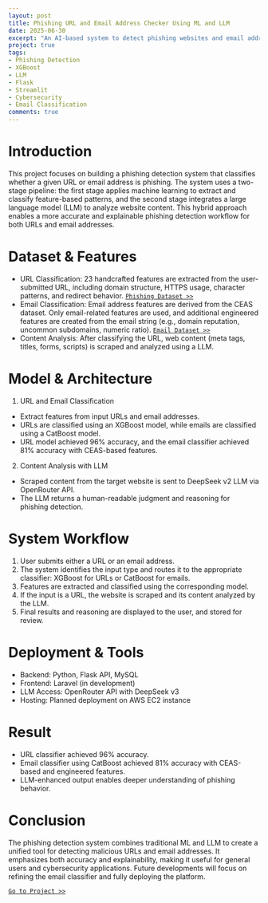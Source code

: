 ```yaml
---
layout: post
title: Phishing URL and Email Address Checker Using ML and LLM
date: 2025-06-30
excerpt: "An AI-based system to detect phishing websites and email addresses using feature extraction, XGBoost classification, and LLM content analysis"
project: true
tags:
- Phishing Detection
- XGBoost
- LLM
- Flask
- Streamlit
- Cybersecurity
- Email Classification
comments: true
---
```



# Introduction

This project focuses on building a phishing detection system that classifies whether a given URL or email address is phishing. The system uses a two-stage pipeline: the first stage applies machine learning to extract and classify feature-based patterns, and the second stage integrates a large language model (LLM) to analyze website content. This hybrid approach enables a more accurate and explainable phishing detection workflow for both URLs and email addresses.

# Dataset & Features
* URL Classification: 23 handcrafted features are extracted from the user-submitted URL, including domain structure, HTTPS usage, character patterns, and redirect behavior. [`Phishing Dataset >>`](https://data.mendeley.com/datasets/c2gw7fy2j4/3)
* Email Classification: Email address features are derived from the CEAS dataset. Only email-related features are used, and additional engineered features are created from the email string (e.g., domain reputation, uncommon subdomains, numeric ratio). [`Email Dataset >>`](https://www.kaggle.com/datasets/naserabdullahalam/phishing-email-dataset)
* Content Analysis: After classifying the URL, web content (meta tags, titles, forms, scripts) is scraped and analyzed using a LLM. 

# Model & Architecture
1. URL and Email Classification
* Extract features from input URLs and email addresses.
* URLs are classified using an XGBoost model, while emails are classified using a CatBoost model.
* URL model achieved 96% accuracy, and the email classifier achieved 81% accuracy with CEAS-based features.
2. Content Analysis with LLM
* Scraped content from the target website is sent to DeepSeek v2 LLM via OpenRouter API.
* The LLM returns a human-readable judgment and reasoning for phishing detection.

# System Workflow
1. User submits either a URL or an email address.
2. The system identifies the input type and routes it to the appropriate classifier: XGBoost for URLs or CatBoost for emails.
3. Features are extracted and classified using the corresponding model.
4. If the input is a URL, the website is scraped and its content analyzed by the LLM.
5. Final results and reasoning are displayed to the user, and stored for review.

# Deployment & Tools
* Backend: Python, Flask API, MySQL
* Frontend: Laravel (in development)
* LLM Access: OpenRouter API with DeepSeek v3
* Hosting: Planned deployment on AWS EC2 instance

# Result
* URL classifier achieved 96% accuracy.
* Email classifier using CatBoost achieved 81% accuracy with CEAS-based and engineered features.
* LLM-enhanced output enables deeper understanding of phishing behavior.

# Conclusion
The phishing detection system combines traditional ML and LLM to create a unified tool for detecting malicious URLs and email addresses. It emphasizes both accuracy and explainability, making it useful for general users and cybersecurity applications. Future developments will focus on refining the email classifier and fully deploying the platform.

[`Go to Project >>`](https://github.com/FariskaRatna/phishing-checker)